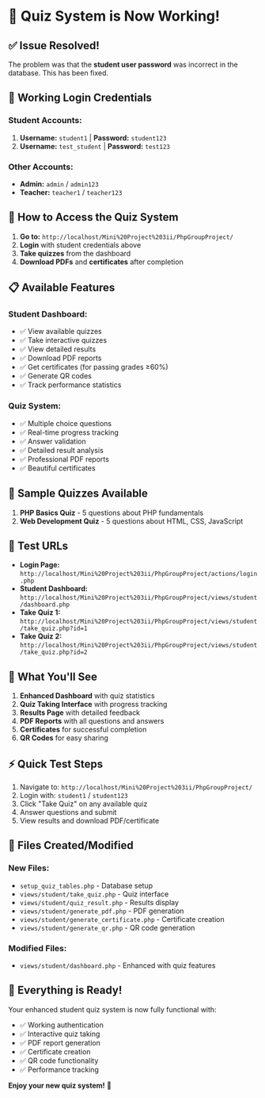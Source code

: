 # 🎉 Quiz System is Now Working!

## ✅ Issue Resolved!

The problem was that the **student user password** was incorrect in the database. This has been fixed.

## 🔑 Working Login Credentials

### **Student Accounts:**
1. **Username:** `student1` | **Password:** `student123`
2. **Username:** `test_student` | **Password:** `test123`

### **Other Accounts:**
- **Admin:** `admin` / `admin123`
- **Teacher:** `teacher1` / `teacher123`

## 🚀 How to Access the Quiz System

1. **Go to:** `http://localhost/Mini%20Project%203ii/PhpGroupProject/`
2. **Login** with student credentials above
3. **Take quizzes** from the dashboard
4. **Download PDFs** and **certificates** after completion

## 📋 Available Features

### **Student Dashboard:**
- ✅ View available quizzes
- ✅ Take interactive quizzes  
- ✅ View detailed results
- ✅ Download PDF reports
- ✅ Get certificates (for passing grades ≥60%)
- ✅ Generate QR codes
- ✅ Track performance statistics

### **Quiz System:**
- ✅ Multiple choice questions
- ✅ Real-time progress tracking
- ✅ Answer validation
- ✅ Detailed result analysis
- ✅ Professional PDF reports
- ✅ Beautiful certificates

## 🎯 Sample Quizzes Available

1. **PHP Basics Quiz** - 5 questions about PHP fundamentals
2. **Web Development Quiz** - 5 questions about HTML, CSS, JavaScript

## 🔧 Test URLs

- **Login Page:** `http://localhost/Mini%20Project%203ii/PhpGroupProject/actions/login.php`
- **Student Dashboard:** `http://localhost/Mini%20Project%203ii/PhpGroupProject/views/student/dashboard.php`
- **Take Quiz 1:** `http://localhost/Mini%20Project%203ii/PhpGroupProject/views/student/take_quiz.php?id=1`
- **Take Quiz 2:** `http://localhost/Mini%20Project%203ii/PhpGroupProject/views/student/take_quiz.php?id=2`

## 🎨 What You'll See

1. **Enhanced Dashboard** with quiz statistics
2. **Quiz Taking Interface** with progress tracking
3. **Results Page** with detailed feedback
4. **PDF Reports** with all questions and answers
5. **Certificates** for successful completion
6. **QR Codes** for easy sharing

## ⚡ Quick Test Steps

1. Navigate to: `http://localhost/Mini%20Project%203ii/PhpGroupProject/`
2. Login with: `student1` / `student123`
3. Click "Take Quiz" on any available quiz
4. Answer questions and submit
5. View results and download PDF/certificate

## 📁 Files Created/Modified

### New Files:
- `setup_quiz_tables.php` - Database setup
- `views/student/take_quiz.php` - Quiz interface
- `views/student/quiz_result.php` - Results display
- `views/student/generate_pdf.php` - PDF generation
- `views/student/generate_certificate.php` - Certificate creation
- `views/student/generate_qr.php` - QR code generation

### Modified Files:
- `views/student/dashboard.php` - Enhanced with quiz features

## 🎊 Everything is Ready!

Your enhanced student quiz system is now fully functional with:
- ✅ Working authentication
- ✅ Interactive quiz taking
- ✅ PDF report generation
- ✅ Certificate creation
- ✅ QR code functionality
- ✅ Performance tracking

**Enjoy your new quiz system!** 🚀
